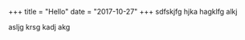 +++
title = "Hello"
date = "2017-10-27"
+++
sdfskjfg hjka hagklfg alkj
<!--more-->
asljg krsg 
kadj akg



<!--stackedit_data:
eyJoaXN0b3J5IjpbLTE5MDczNTczOTRdfQ==
-->